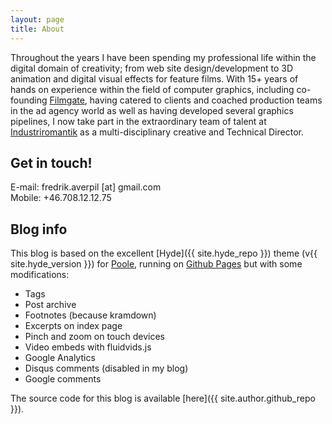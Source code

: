 ```yaml
---
layout: page
title: About
---
```


Throughout the years I have been spending my professional life within the digital domain of creativity; from web site design/development to 3D animation and digital visual effects for feature films. With 15+ years of hands on experience within the field of computer graphics, including co-founding [Filmgate](http://www.filmgate.se), having catered to clients and coached production teams in the ad agency world as well as having developed several graphics pipelines, I now take part in the extraordinary team of talent at [Industriromantik](http://www.industriromantik.se) as a multi-disciplinary creative and Technical Director.

## Get in touch!

E-mail: fredrik.averpil [at] gmail.com  
Mobile: +46.708.12.12.75

## Blog info

This blog is based on the excellent [Hyde]({{ site.hyde_repo }}) theme (v{{ site.hyde_version }}) for [Poole](http://getpoole.com), running on [Github Pages](https://pages.github.com) but with some modifications:

- Tags
- Post archive
- Footnotes (because kramdown)
- Excerpts on index page
- Pinch and zoom on touch devices
- Video embeds with fluidvids.js
- Google Analytics
- Disqus comments (disabled in my blog)
- Google comments

The source code for this blog is available [here]({{ site.author.github_repo }}).
